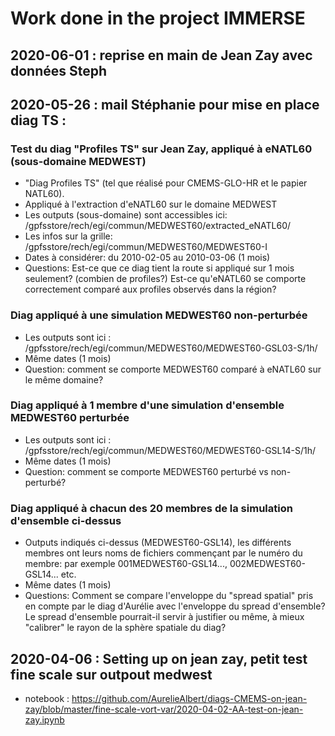 # Work done in the project IMMERSE

## 2020-06-01 : reprise en main de Jean Zay avec données Steph


## 2020-05-26 : mail Stéphanie pour mise en place diag TS :

### Test du diag "Profiles TS" sur Jean Zay, appliqué à eNATL60 (sous-domaine MEDWEST)
  - "Diag Profiles TS"  (tel que réalisé pour CMEMS-GLO-HR et le papier NATL60).
  - Appliqué à l'extraction d'eNATL60 sur le domaine MEDWEST
  - Les outputs (sous-domaine) sont  accessibles ici: /gpfsstore/rech/egi/commun/MEDWEST60/extracted_eNATL60/
  - Les infos sur la grille: /gpfsstore/rech/egi/commun/MEDWEST60/MEDWEST60-I
  - Dates à considérer: du 2010-02-05 au 2010-03-06 (1 mois)
  - Questions: Est-ce que ce diag tient la route si appliqué sur 1 mois seulement? (combien de profiles?) Est-ce qu'eNATL60 se comporte correctement comparé aux profiles observés dans la région?


### Diag appliqué à une simulation MEDWEST60 non-perturbée

  - Les outputs sont ici : /gpfsstore/rech/egi/commun/MEDWEST60/MEDWEST60-GSL03-S/1h/
  - Même dates (1 mois)
  - Question: comment se comporte MEDWEST60 comparé à eNATL60 sur le même domaine?

### Diag appliqué à 1 membre d'une simulation d'ensemble MEDWEST60 perturbée

  - Les outputs sont ici : /gpfsstore/rech/egi/commun/MEDWEST60/MEDWEST60-GSL14-S/1h/
  - Même dates (1 mois)
  - Question: comment se comporte MEDWEST60 perturbé vs non-perturbé?

### Diag appliqué à chacun des 20 membres de la simulation d'ensemble ci-dessus

   - Outputs indiqués ci-dessus (MEDWEST60-GSL14), les différents membres ont leurs noms de fichiers commençant par le numéro du membre: par exemple  001MEDWEST60-GSL14...,  002MEDWEST60-GSL14... etc.
  - Même dates (1 mois)
  - Questions: Comment se compare l'enveloppe du "spread spatial" pris en compte par le diag d'Aurélie avec l'enveloppe du spread d'ensemble? Le spread d'ensemble pourrait-il servir à justifier ou même, à mieux "calibrer" le rayon de la sphère spatiale du diag?


## 2020-04-06 : Setting up on jean zay, petit test fine scale sur outpout medwest

  - notebook : https://github.com/AurelieAlbert/diags-CMEMS-on-jean-zay/blob/master/fine-scale-vort-var/2020-04-02-AA-test-on-jean-zay.ipynb
